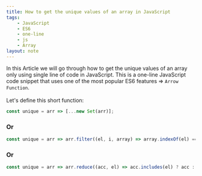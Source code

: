 ```yaml
---
title: How to get the unique values of an array in JavaScript
tags:
    - JavaScript
    - ES6
    - one-line
    - js
    - Array
layout: note
---
```




In this Article we will go through how to get the unique values of an array only using single line of code in JavaScript.
This is a one-line JavaScript code snippet that uses one of the most popular ES6 features => `Arrow Function`.
<br/>
<br/>
Let's define this short function:

```js {.wrap}
const unique = arr => [...new Set(arr)];
```

### Or

```js {.wrap}
const unique = arr => arr.filter((el, i, array) => array.indexOf(el) === i);
```

### Or

```js {.wrap}
const unique = arr => arr.reduce((acc, el) => acc.includes(el) ? acc : [...acc, el], []);
```